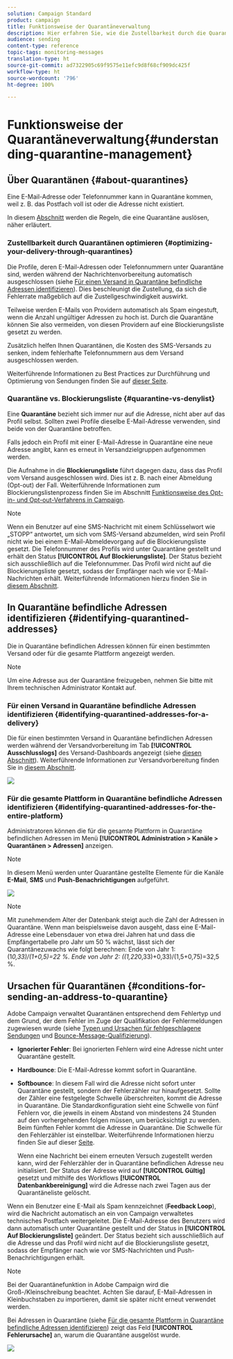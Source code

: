 ```yaml
---
solution: Campaign Standard
product: campaign
title: Funktionsweise der Quarantäneverwaltung
description: Hier erfahren Sie, wie die Zustellbarkeit durch die Quarantäneverwaltung optimiert werden kann.
audience: sending
content-type: reference
topic-tags: monitoring-messages
translation-type: ht
source-git-commit: ad7322905c69f9575e11efc9d8f68cf909dc425f
workflow-type: ht
source-wordcount: '796'
ht-degree: 100%

---
```



# Funktionsweise der Quarantäneverwaltung{#understanding-quarantine-management}

## Über Quarantänen {#about-quarantines}

Eine E-Mail-Adresse oder Telefonnummer kann in Quarantäne kommen, weil z. B. das Postfach voll ist oder die Adresse nicht existiert.

In diesem [Abschnitt](#conditions-for-sending-an-address-to-quarantine) werden die Regeln, die eine Quarantäne auslösen, näher erläutert.

### Zustellbarkeit durch Quarantänen optimieren      {#optimizing-your-delivery-through-quarantines}

Die Profile, deren E-Mail-Adressen oder Telefonnummern unter Quarantäne sind, werden während der Nachrichtenvorbereitung automatisch ausgeschlossen (siehe [Für einen Versand in Quarantäne befindliche Adressen identifizieren](#identifying-quarantined-addresses-for-a-delivery)). Dies beschleunigt die Zustellung, da sich die Fehlerrate maßgeblich auf die Zustellgeschwindigkeit auswirkt.

Teilweise werden E-Mails von Providern automatisch als Spam eingestuft, wenn die Anzahl ungültiger Adressen zu hoch ist. Durch die Quarantäne können Sie also vermeiden, von diesen Providern auf eine Blockierungsliste gesetzt zu werden.

Zusätzlich helfen Ihnen Quarantänen, die Kosten des SMS-Versands zu senken, indem fehlerhafte Telefonnummern aus dem Versand ausgeschlossen werden.

Weiterführende Informationen zu Best Practices zur Durchführung und Optimierung von Sendungen finden Sie auf [dieser Seite](../../sending/using/delivery-best-practices.md).

### Quarantäne vs. Blockierungsliste {#quarantine-vs-denylist}

Eine **Quarantäne** bezieht sich immer nur auf die Adresse, nicht aber auf das Profil selbst. Sollten zwei Profile dieselbe E-Mail-Adresse verwenden, sind beide von der Quarantäne betroffen.

Falls jedoch ein Profil mit einer E-Mail-Adresse in Quarantäne eine neue Adresse angibt, kann es erneut in Versandzielgruppen aufgenommen werden.

Die Aufnahme in die **Blockierungsliste** führt dagegen dazu, dass das Profil vom Versand ausgeschlossen wird. Dies ist z. B. nach einer Abmeldung (Opt-out) der Fall. Weiterführende Informationen zum Blockierungslistenprozess finden Sie im Abschnitt [Funktionsweise des Opt-in- und Opt-out-Verfahrens in Campaign](../../audiences/using/about-opt-in-and-opt-out-in-campaign.md).

>[!NOTE]
>
>Wenn ein Benutzer auf eine SMS-Nachricht mit einem Schlüsselwort wie „STOPP“ antwortet, um sich vom SMS-Versand abzumelden, wird sein Profil nicht wie bei einem E-Mail-Abmeldevorgang auf die Blockierungsliste gesetzt. Die Telefonnummer des Profils wird unter Quarantäne gestellt und erhält den Status **[!UICONTROL Auf Blockierungsliste]**. Der Status bezieht sich ausschließlich auf die Telefonnummer. Das Profil wird nicht auf die Blockierungsliste gesetzt, sodass der Empfänger nach wie vor E-Mail-Nachrichten erhält. Weiterführende Informationen hierzu finden Sie in [diesem Abschnitt](../../channels/using/managing-incoming-sms.md#managing-stop-sms).

## In Quarantäne befindliche Adressen identifizieren      {#identifying-quarantined-addresses}

Die in Quarantäne befindlichen Adressen können für einen bestimmten Versand oder für die gesamte Plattform angezeigt werden.

>[!NOTE]
>
>Um eine Adresse aus der Quarantäne freizugeben, nehmen Sie bitte mit Ihrem technischen Administrator Kontakt auf.

### Für einen Versand in Quarantäne befindliche Adressen identifizieren      {#identifying-quarantined-addresses-for-a-delivery}

Die für einen bestimmten Versand in Quarantäne befindlichen Adressen werden während der Versandvorbereitung im Tab **[!UICONTROL Ausschlusslogs]** des Versand-Dashboards angezeigt (siehe [diesen Abschnitt](../../sending/using/monitoring-a-delivery.md#exclusion-logs)). Weiterführende Informationen zur Versandvorbereitung finden Sie in [diesem Abschnitt](../../sending/using/preparing-the-send.md).

![](assets/exclusion_logs.png)

### Für die gesamte Plattform in Quarantäne befindliche Adressen identifizieren      {#identifying-quarantined-addresses-for-the-entire-platform}

Administratoren können die für die gesamte Plattform in Quarantäne befindlichen Adressen im Menü **[!UICONTROL Administration > Kanäle > Quarantänen > Adressen]** anzeigen.

>[!NOTE]
>
>In diesem Menü werden unter Quarantäne gestellte Elemente für die Kanäle **E-Mail**, **SMS** und **Push-Benachrichtigungen** aufgeführt.

![](assets/quarantines1.png)

>[!NOTE]
>
>Mit zunehmendem Alter der Datenbank steigt auch die Zahl der Adressen in Quarantäne. Wenn man beispielsweise davon ausgeht, dass eine E-Mail-Adresse eine Lebensdauer von etwa drei Jahren hat und dass die Empfängertabelle pro Jahr um 50 % wächst, lässt sich der Quarantänezuwachs wie folgt berechnen: Ende von Jahr 1: (1*0,33)/(1+0,5)=22 %. Ende von Jahr 2: ((1,22*0,33)+0,33)/(1,5+0,75)=32,5 %.

## Ursachen für Quarantänen      {#conditions-for-sending-an-address-to-quarantine}

Adobe Campaign verwaltet Quarantänen entsprechend dem Fehlertyp und dem Grund, der dem Fehler im Zuge der Qualifikation der Fehlermeldungen zugewiesen wurde (siehe [Typen und Ursachen für fehlgeschlagene Sendungen](../../sending/using/understanding-delivery-failures.md#delivery-failure-types-and-reasons) und [Bounce-Message-Qualifizierung](../../sending/using/understanding-delivery-failures.md#bounce-mail-qualification)).

* **Ignorierter Fehler**: Bei ignorierten Fehlern wird eine Adresse nicht unter Quarantäne gestellt.
* **Hardbounce**: Die E-Mail-Adresse kommt sofort in Quarantäne.
* **Softbounce**: In diesem Fall wird die Adresse nicht sofort unter Quarantäne gestellt, sondern der Fehlerzähler nur hinaufgesetzt. Sollte der Zähler eine festgelegte Schwelle überschreiten, kommt die Adresse in Quarantäne. Die Standardkonfiguration sieht eine Schwelle von fünf Fehlern vor, die jeweils in einem Abstand von mindestens 24 Stunden auf den vorhergehenden folgen müssen, um berücksichtigt zu werden. Beim fünften Fehler kommt die Adresse in Quarantäne. Die Schwelle für den Fehlerzähler ist einstellbar. Weiterführende Informationen hierzu finden Sie auf dieser [Seite](../../administration/using/configuring-email-channel.md#email-channel-parameters).

   Wenn eine Nachricht bei einem erneuten Versuch zugestellt werden kann, wird der Fehlerzähler der in Quarantäne befindlichen Adresse neu initialisiert. Der Status der Adresse wird auf **[!UICONTROL Gültig]** gesetzt und mithilfe des Workflows **[!UICONTROL Datenbankbereinigung]** wird die Adresse nach zwei Tagen aus der Quarantäneliste gelöscht.

Wenn ein Benutzer eine E-Mail als Spam kennzeichnet (**Feedback Loop**), wird die Nachricht automatisch an ein von Campaign verwaltetes technisches Postfach weitergeleitet. Die E-Mail-Adresse des Benutzers wird dann automatisch unter Quarantäne gestellt und der Status in **[!UICONTROL Auf Blockierungsliste]** geändert. Der Status bezieht sich ausschließlich auf die Adresse und das Profil wird nicht auf die Blockierungsliste gesetzt, sodass der Empfänger nach wie vor SMS-Nachrichten und Push-Benachrichtigungen erhält.

>[!NOTE]
Bei der Quarantänefunktion in Adobe Campaign wird die Groß-/Kleinschreibung beachtet. Achten Sie darauf, E-Mail-Adressen in Kleinbuchstaben zu importieren, damit sie später nicht erneut verwendet werden.

Bei Adressen in Quarantäne (siehe [Für die gesamte Plattform in Quarantäne befindliche Adressen identifizieren](#identifying-quarantined-addresses-for-the-entire-platform)) zeigt das Feld **[!UICONTROL Fehlerursache]** an, warum die Quarantäne ausgelöst wurde.

![](assets/quarantines2.png)

